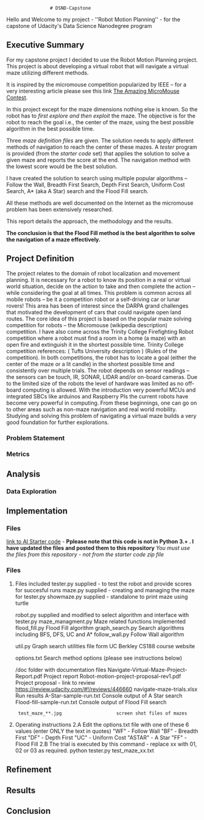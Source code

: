 					# DSND-Capstone
<Holds files and other artifacts for the DSND Capstone project>

Hello and Welcome to my project - ''Robot Motion Planning'' - for the capstone of Udacity's Data Science Nanodegree program

## Executive Summary ##

For my capstone project I decided to use the Robot Motion Planning project. This project is about developing a virtual robot 
that will navigate a virtual maze utilizing different methods.

It is inspired by the micromouse competition popularized by IEEE – for a very interesting article please see this link [The Amazing MicroMouse  Contest](http://spectrum.ieee.org/consumer-electronics/gadgets/the-amazing-micromouse-contest "The Amazing MicroMouse  Contest").

In this project except for the maze dimensions nothing else is known. So the robot has to _first explore and then exploit_ the maze.
The objective is for the robot to reach the goal i.e., the center of the maze, using the best possible algorithm in the best possible time. 

Three *maze definition files* are given. The solution needs to apply different methods of navigation to reach the center of these mazes. 
A *tester* program is provided (from the *starter code* set) that applies the solution to solve a given maze and reports the score at the end.
The navigation method with the lowest score would be the best solution.

I have created the solution to search using multiple popular algorithms 
	– Follow the Wall, Breadth First Search, Depth First Search, Uniform Cost Search, A* (aka A Star) search and the Flood Fill search. 
	
All these methods are well documented on the Internet as the micromouse problem has been extensively researched.	

This report details the approach, the methodology and the results. 

**The conclusion is that the __Flood Fill method__ is the best algorithm to solve the navigation of a maze effectively.**


## Project Definition ##
The project relates to the domain of robot localization and movement planning. It is necessary for a robot to know its position in a real or virtual world situation, decide on the action to take and then complete the action – while considering the goal at all times. This problem is common across all mobile robots – be it a competition robot or a self-driving car or lunar rovers! This area has been of interest since the DARPA grand challenges that motivated the development of cars that could navigate open land routes. 
The core idea of this project is based on the popular maze solving competition for robots –  the Micromouse (wikipedia description) competition. I have also come across the Trinity College Firefighting Robot competition where a robot must find a room in a home (a maze) with an open fire and extinguish it in the shortest possible time. Trinity College competition references: ( Tufts University description ) (Rules of the competition).
	In both competitions, the robot has to locate a goal (either the center of the maze or a lit candle) in the shortest possible time and consistently over multiple trials. The robot depends on sensor readings – the sensors can be touch, IR, SONAR, LIDAR and/or on-board cameras. Due to the limited size of the robots the level of hardware was limited as no off-board computing is allowed. With the introduction very powerful MCUs and integrated SBCs like arduinos and Raspberry PIs the current robots have become very powerful in computing. 
	From these beginnings, one can go on to other areas such as non-maze navigation and real world mobility. Studying and solving this problem of navigating a virtual maze builds a very good foundation for further explorations. 
	
### Problem Statement ###

### Metrics ###

## Analysis ##

### Data Exploration ###

## Implementation ##

### Files ###

[link to AI Starter code](https://docs.google.com/document/d/1ZFCH6jS3A5At7_v5IUM5OpAXJYiutFuSIjTzV_E-vdE/pub) - 
**Pplease note that this code is not in Python 3.+ . I have updated the files and posted them to this repository**
*You must use the files from this repository - not from the starter code zip file*

### Files ###
1. Files included 
	tester.py		supplied - to test the robot and provide scores for succesful runs 
	maze.py			supplied - creating and managing the maze for tester.py
	showmaze.py		supplied - standalone to print maze using turtle
	
	robot.py		supplied and modified to select algorithm and interface with tester.py
	maze_managment.py	Maze related functions implemented
	flood_fill.py		Flood Fill algorithm
	graph_search.py		Search algorithms including BFS, DFS, UC and A*
	follow_wall.py		Follow Wall algorithm
	
	util.py			Graph search utilities file form UC Berkley CS188 course website
	
	options.txt		Search method options (please see instructions below)
	
	/doc			folder with documentation files
		Navigate-Virtual-Maze-Project-Report.pdf		Project report
		Robot-motion-project-proposal-rev1.pdf			Project proposal - link to review https://review.udacity.com/#!/reviews/446660
		navigate-maze-trials.xlsx				Run results
		A-Star-sample-run.txt					Console output of A Star search
		Flood-fill-sample-run.txt				Console output of Flood Fill search
		
		test_maze_**.jpg					screen shot files of mazes
2. Operating instructions
	2.A	Edit the options.txt file with one of these 6 values (enter ONLY the text in quotes)
		"WF"	- Follow Wall 
		"BF"	- Breadth First
		"DF"	- Depth First
		"UC"	- Uniform Cost
		"ASTAR"	- A Star
		"FF"	- Flood Fill
	2.B	The trial is executed by this command - replace xx with 01, 02 or 03 as required.
		python tester.py test_maze_xx.txt







## Refinement ##

## Results ##

## Conclusion ##
